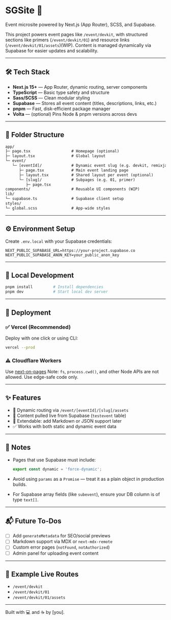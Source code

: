 # SGSite 🚀  
Event microsite powered by Next.js (App Router), SCSS, and Supabase.

This project powers event pages like `/event/devkit`, with structured sections like primers (`/event/devkit/01`) and resource links (`/event/devkit/01/assets`)(WIP). Content is managed dynamically via Supabase for easier updates and scalability.

---

## 🛠 Tech Stack

- **Next.js 15+** — App Router, dynamic routing, server components
- **TypeScript** — Basic type safety and structure
- **Sass/SCSS** — Clean modular styling
- **Supabase** — Stores all event content (titles, descriptions, links, etc.)
- **pnpm** — Fast, disk-efficient package manager
- **Volta** — (optional) Pins Node & pnpm versions across devs

---

## 📁 Folder Structure

```txt
app/
├─ page.tsx                  # Homepage (optional)
├─ layout.tsx                # Global layout
└─ event/
   └─ [eventId]/             # Dynamic event slug (e.g. devkit, remixjam)
      ├─ page.tsx            # Main event landing page
      ├─ layout.tsx          # Shared layout per event (optional)
      └─ [slug]/             # Subpages (e.g. 01, primer)
         ├─ page.tsx         
components/                  # Reusable UI components (WIP)
lib/
└─ supabase.ts               # Supabase client setup
styles/
└─ global.scss               # App-wide styles
````

---

## ⚙️ Environment Setup

Create `.env.local` with your Supabase credentials:

```env
NEXT_PUBLIC_SUPABASE_URL=https://your-project.supabase.co
NEXT_PUBLIC_SUPABASE_ANON_KEY=your_public_anon_key
```

---

## 🧪 Local Development

```bash
pnpm install         # Install dependencies
pnpm dev             # Start local dev server
```

---

## 🚀 Deployment

### ✅ Vercel (Recommended)

Deploy with one click or using CLI:

```bash
vercel --prod
```

### ⚠️ Cloudflare Workers

Use [next-on-pages](https://github.com/slicingdice/next-on-pages)
Note: `fs`, `process.cwd()`, and other Node APIs are not allowed. Use edge-safe code only.

---

## ✨ Features

* 🔁 Dynamic routing via `/event/[eventId]/[slug]/assets`
* 💾 Content pulled live from Supabase (`testevent` table)
* 🧱 Extendable: add Markdown or JSON support later
* ✅ Works with both static and dynamic event data

---

## 🧠 Notes

* Pages that use Supabase must include:

  ```ts
  export const dynamic = 'force-dynamic';
  ```
* Avoid using `params` as a `Promise` — treat it as a plain object in production builds.
* For Supabase array fields (like `subevent`), ensure your DB column is of type `text[]`.

---

## 📬 Future To‑Dos

* [ ] Add `generateMetadata` for SEO/social previews
* [ ] Markdown support via MDX or `next-mdx-remote`
* [ ] Custom error pages (`notFound`, `notAuthorized`)
* [ ] Admin panel for uploading event content

---

## 🧊 Example Live Routes

* `/event/devkit`
* `/event/devkit/01`
* `/event/devkit/01/assets`

---

Built with 💻 and ☕ by \[you].

